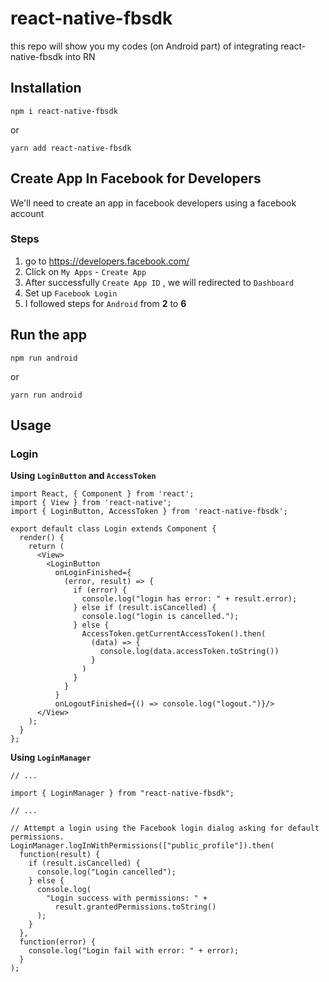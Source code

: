 # react-native-fbsdk

this repo will show you my codes (on Android part) of integrating react-native-fbsdk into RN

## Installation

    npm i react-native-fbsdk

or

    yarn add react-native-fbsdk

## Create App In Facebook for Developers

We'll need to create an app in facebook developers using a facebook account

### Steps

1.  go to https://developers.facebook.com/
2.  Click on `My Apps` - `Create App`
3.  After successfully `Create App ID` , we will redirected to `Dashboard`
4.  Set up `Facebook Login`
5.  I followed steps for `Android` from **2** to **6**

## Run the app

    npm run android

or

    yarn run android

## Usage

### Login

**Using `LoginButton` and `AccessToken`**

    import React, { Component } from 'react';
    import { View } from 'react-native';
    import { LoginButton, AccessToken } from 'react-native-fbsdk';

    export default class Login extends Component {
      render() {
        return (
          <View>
            <LoginButton
              onLoginFinished={
                (error, result) => {
                  if (error) {
                    console.log("login has error: " + result.error);
                  } else if (result.isCancelled) {
                    console.log("login is cancelled.");
                  } else {
                    AccessToken.getCurrentAccessToken().then(
                      (data) => {
                        console.log(data.accessToken.toString())
                      }
                    )
                  }
                }
              }
              onLogoutFinished={() => console.log("logout.")}/>
          </View>
        );
      }
    };

**Using `LoginManager`**

    // ...

    import { LoginManager } from "react-native-fbsdk";

    // ...

    // Attempt a login using the Facebook login dialog asking for default permissions.
    LoginManager.logInWithPermissions(["public_profile"]).then(
      function(result) {
        if (result.isCancelled) {
          console.log("Login cancelled");
        } else {
          console.log(
            "Login success with permissions: " +
              result.grantedPermissions.toString()
          );
        }
      },
      function(error) {
        console.log("Login fail with error: " + error);
      }
    );
